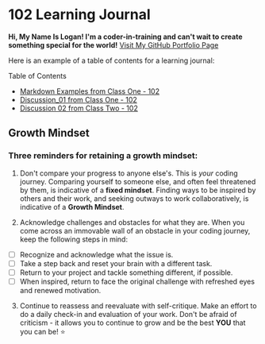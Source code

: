 # 102 Learning Journal

**Hi, My Name Is Logan! I'm a coder-in-training and can't wait to create something special for the world!**
[Visit My GitHub Portfolio Page](https://github.com/LSchultz15)

Here is an example of a table of contents for a learning journal:

Table of Contents

- [Markdown Examples from Class One - 102](/MarkdownExamples.md)
- [Discussion_01 from Class One - 102](/Discussion_01.md)
- [Discussion 02 from Class Two - 102](/Discussion_02.md)

## Growth Mindset

### Three reminders for retaining a growth mindset:

1. Don't compare your progress to anyone else's. This is _your_ coding journey.
  Comparing yourself to someone else, and often feel threatened by them, is indicative of a **fixed mindset**.
  Finding ways to be inspired by others and their work, and seeking outways to work collaboratively, is indicative
  of a **Growth Mindset**.
  
2. Acknowledge challenges and obstacles for what they are.
  When you come across an immovable wall of an obstacle in your coding journey, keep the following steps in mind:
  - [ ] Recognize and acknowledge what the issue is.
  - [ ] Take a step back and reset your brain with a different task.
  - [ ] Return to your project and tackle something different, if possible.
  - [ ] When inspired, return to face the original challenge with refreshed eyes and renewed motivation.
  
3. Continue to reassess and reevaluate with self-critique.
  Make an effort to do a daily check-in and evaluation of your work. Don't be afraid of criticism - it allows you to
  continue to grow and be the best **YOU** that you can be! :star:
  
  

